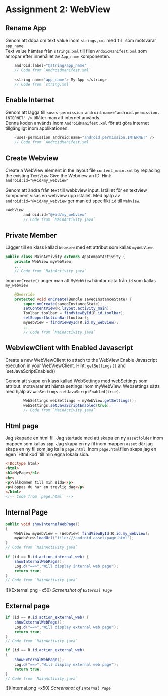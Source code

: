 
# Assignment 2: WebView

## Rename App
Genom att döpa om text value inom `strings,xml` med `Id ` som motsvarar `app_name`.   
Text value hämtas från `strings.xml` till filen `AndoidManifest.xml` som anropar efter innehållet av `App_name` komponenten.
```java
    android:label="@string/app_name"
    // Code from `Androidmanifest.xml`
```

``` java
    <string name="app_name"> My App </string>
    // Code from `string.xml`
```  


## Enable Internet
Genom att lägga till `<uses-permission android:name="android.permission. INTERNET" />` tillåter man att internet används.  
Denna koden används inom `AndroidManifest.xml` för att göra internet tillgängligt inom applikationen.

``` java
    <uses-permission android:name="android.permission.INTERNET" /> 
    // Code from `AndroidManifest.xml`
```

## Create Webview
Create a WebView element in the layout file `content_main.xml` by replacing the existing `TextView`
Give the WebView an ID. Hint: `android:id="@+id/my_webview"`

Genom att ändra från text till webbview input. Istället för en textview komponent visas en webview upp istället. Med hjälp av `android:id="@+id/my_webview` ger man ett specifikt `id` till `Webview`.

``` java
<WebView
        android:id="@+id/my_webview"
        // Code from `MainActivity.java`

```

## Private Member

Lägger till en klass kallad `Webview` med ett attribut som kallas `myWebView`.

``` java
public class MainActivity extends AppCompatActivity {
    private WebView myWebView;
    ...
    // Code from `MainActivity.java`
```


Inom `onCreate()` anger man att `MyWebView` hämtar data från `id` som kallas `my_webview`
``` java
    @Override
    protected void onCreate(Bundle savedInstanceState) {
        super.onCreate(savedInstanceState);
        setContentView(R.layout.activity_main);
        Toolbar toolbar = findViewById(R.id.toolbar);
        setSupportActionBar(toolbar);
        myWebView = findViewById(R.id.my_webview);
        ...
        // Code from `MainActivity.java`
```



## WebviewClient with Enabled Javascript
Create a new WebViewClient to attach to the WebView
Enable Javascript execution in your WebViewClient. Hint: `getSettings()` and `setJavaScriptEnabled()

Genom att skapa en klass kallad WebSettings med webSettings som attribut. motsvarar att hämta settings inom myWebView. Websettings sätts med hjälp av `webSettings.setJavaScriptEnabled(true)`.

``` java
        WebSettings webSettings = myWebView.getSettings();
        webSettings.setJavaScriptEnabled(true);
        // Code from `MainActivity.java`
```


## Html page
Jag skapade en html fil. Jag startade med att skapa en ny `assetfolder` inom mappen som kallas `app`. Jag skapa en ny fil inom mappen `asset` där jag skapa en ny fil som jag kalla `page.html`.
Inom `page.html`filen skapa jag en egen ´Html kod´ till min egna lokala sida.

``` html
<!Doctype html>
<html>
<h1>MyPage</h1>
<hr>
<p>Välkommen till min sida</p>
<p>Hoppas du har en trevlig dag</p>
</html>
<!-- Code from `page.html` -->
```

## Internal Page



``` java
public void showInternalWebPage()
{
    WebView myWebView = (WebView) findViewById(R.id.my_webview);
    myWebView.loadUrl("file:///android_asset/page.html");
}
// Code from `MainActivity.java`
```


``` java
if (id == R.id.action_internal_web) {
    showInternalWebPage();
    Log.d("==>","Will display internal web page");
    return true;
}
// Code from `MainActivity.java` 
```

![](External.png =x50)
_Screenshot of `External Page`_

## External page

``` java
if (id == R.id.action_external_web) {
    showExternalWebPage();
    Log.d("==>","Will display external web page");
    return true;
}
// Code from `MainActivity.java`
```


``` java
if (id == R.id.action_external_web) 
{
    showExternalWebPage();
    Log.d("==>","Will display external web page");
    return true;
}
// Code from `MainActivity.java`
```

![](Internal.png =x50)
_Screenshot of `Internal Page`_

